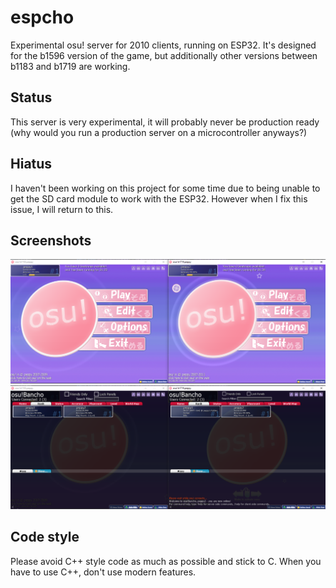 # espcho
Experimental osu! server for 2010 clients, running on ESP32. It's designed for the b1596 version of the game, but additionally other versions between b1183 and b1719 are working.

## Status
This server is very experimental, it will probably never be production ready (why would you run a production server on a microcontroller anyways?)

## Hiatus
I haven't been working on this project for some time due to being unable to get the SD card module to work with the ESP32. However when I fix this issue, I will return to this.

## Screenshots
![b1183 and b1719 clients on the main menu](screenshots/screenshot1.png)
![b1183 and b1719 clients with the extended chat menu open](screenshots/screenshot2.png)

## Code style
Please avoid C++ style code as much as possible and stick to C. When you have to use C++, don't use modern features.
